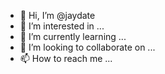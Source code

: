 - 👋 Hi, I’m @jaydate
- 👀 I’m interested in ...
- 🌱 I’m currently learning ...
- 💞️ I’m looking to collaborate on ...
- 📫 How to reach me ...

<!---
jaydate/jaydate is a ✨ special ✨ repository because its `README.md` (this file) appears on your GitHub profile.
You can click the Preview link to take a look at your changes.
--->
